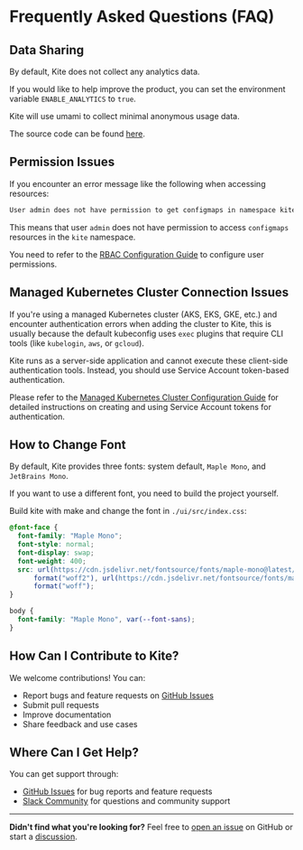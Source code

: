 # Frequently Asked Questions (FAQ)

## Data Sharing

By default, Kite does not collect any analytics data.

If you would like to help improve the product, you can set the environment variable `ENABLE_ANALYTICS` to `true`.

Kite will use umami to collect minimal anonymous usage data.

The source code can be found [here](https://github.com/zxh326/kite/blob/main/pkg/utils/utils.go#L10-L16).

## Permission Issues

If you encounter an error message like the following when accessing resources:

```txt
User admin does not have permission to get configmaps in namespace kite in cluster in-cluster
```

This means that user `admin` does not have permission to access `configmaps` resources in the `kite` namespace.

You need to refer to the [RBAC Configuration Guide](./config/rbac-config) to configure user permissions.

## Managed Kubernetes Cluster Connection Issues

If you're using a managed Kubernetes cluster (AKS, EKS, GKE, etc.) and encounter authentication errors when adding the cluster to Kite, this is usually because the default kubeconfig uses `exec` plugins that require CLI tools (like `kubelogin`, `aws`, or `gcloud`).

Kite runs as a server-side application and cannot execute these client-side authentication tools. Instead, you should use Service Account token-based authentication.

Please refer to the [Managed Kubernetes Cluster Configuration Guide](./config/managed-k8s-auth) for detailed instructions on creating and using Service Account tokens for authentication.

## How to Change Font

By default, Kite provides three fonts: system default, `Maple Mono`, and `JetBrains Mono`.

If you want to use a different font, you need to build the project yourself.

Build kite with make and change the font in `./ui/src/index.css`:

```css
@font-face {
  font-family: "Maple Mono";
  font-style: normal;
  font-display: swap;
  font-weight: 400;
  src: url(https://cdn.jsdelivr.net/fontsource/fonts/maple-mono@latest/latin-400-normal.woff2)
      format("woff2"), url(https://cdn.jsdelivr.net/fontsource/fonts/maple-mono@latest/latin-400-normal.woff)
      format("woff");
}

body {
  font-family: "Maple Mono", var(--font-sans);
}
```

## How Can I Contribute to Kite?

We welcome contributions! You can:

- Report bugs and feature requests on [GitHub Issues](https://github.com/zxh326/kite/issues)
- Submit pull requests
- Improve documentation
- Share feedback and use cases

## Where Can I Get Help?

You can get support through:

- [GitHub Issues](https://github.com/zxh326/kite/issues) for bug reports and feature requests
- [Slack Community](https://join.slack.com/t/kite-dashboard/shared_invite/zt-3amy6f23n-~QZYoricIOAYtgLs_JagEw) for questions and community support

---

**Didn't find what you're looking for?** Feel free to [open an issue](https://github.com/zxh326/kite/issues/new) on GitHub or start a [discussion](https://github.com/zxh326/kite/discussions).
